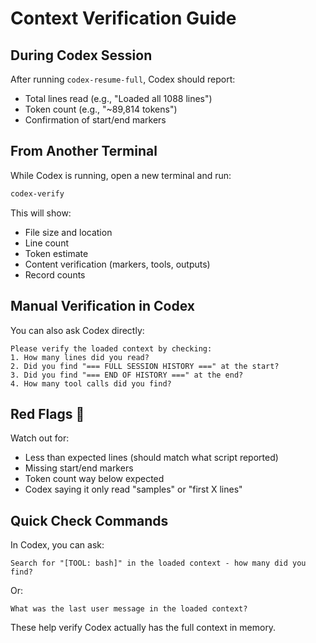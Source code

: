 # Context Verification Guide

## During Codex Session

After running `codex-resume-full`, Codex should report:
- Total lines read (e.g., "Loaded all 1088 lines")
- Token count (e.g., "~89,814 tokens")
- Confirmation of start/end markers

## From Another Terminal

While Codex is running, open a new terminal and run:
```bash
codex-verify
```

This will show:
- File size and location
- Line count
- Token estimate
- Content verification (markers, tools, outputs)
- Record counts

## Manual Verification in Codex

You can also ask Codex directly:
```
Please verify the loaded context by checking:
1. How many lines did you read?
2. Did you find "=== FULL SESSION HISTORY ===" at the start?
3. Did you find "=== END OF HISTORY ===" at the end?
4. How many tool calls did you find?
```

## Red Flags 🚩

Watch out for:
- Less than expected lines (should match what script reported)
- Missing start/end markers
- Token count way below expected
- Codex saying it only read "samples" or "first X lines"

## Quick Check Commands

In Codex, you can ask:
```
Search for "[TOOL: bash]" in the loaded context - how many did you find?
```

Or:
```
What was the last user message in the loaded context?
```

These help verify Codex actually has the full context in memory.